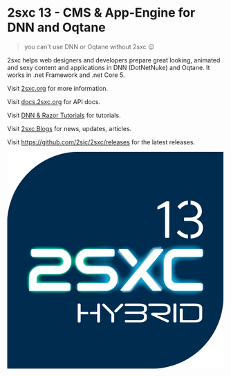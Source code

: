 ﻿# 2sxc 13 - CMS & App-Engine for DNN and Oqtane

> you can't use DNN or Oqtane without 2sxc 😉

2sxc helps web designers and developers prepare great looking, animated and sexy content and applications in DNN (DotNetNuke) and Oqtane. 
It works in .net Framework and .net Core 5.

Visit [2sxc.org](https://2sxc.org/) for more information.

Visit [docs.2sxc.org](https://docs.2sxc.org) for API docs.

Visit [DNN & Razor Tutorials](https://2sxc.org/dnn-tutorials/) for tutorials.

Visit [2sxc Blogs](https://2sxc.org/en/blog) for news, updates, articles.

Visit https://github.com/2sic/2sxc/releases for the latest releases.

![2sxc 13](https://raw.githubusercontent.com/2sic/2sxc-docs/master/docs/assets/logos/v13/2sxc13-500.png)
